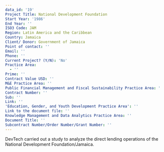 ```yaml
---
data_id: '19'
Project Title: National Development Foundation
Start Year: '1986'
End Year: ''
ISO3 Code: JAM
Region: Latin America and the Caribbean
Country: Jamaica
Client/ Donor: Government of Jamaica
Point of contact: ''
Email: ''
Phone: ''
Current Project? (Y/N): 'No'
Practice Area:
  - ''
Prime: ''
Contract Value USD: ''
M&E Practice Area: ''
Public Financial Management and Fiscal Sustainability Practice Area: ''
Contract Number: ''
Sub: ''
Link: ''
'Education, Gender, and Youth Development Practice Area': ''
Link to the document file: ''
Knowledge Management and Data Analytics Practice Area: ''
Document Title: ''
Subcontract Number/Order Number/Grant Number: ''
---
```

DevTech carried out a study to analyze the direct lending operations of the National Development Foundation/Jamaica.